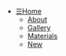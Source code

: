<link><a href="index.html"></a></link>
<link><a href="homepageindex.html"></a></link>
<link><a href="aboutpg.html"></a></link>
<link><a href="gallerypg.html"></a></link>
<link><a href="materialspg.html"></a></link>
<link><a href="newpg.html"></a></link>
<link><a href="styles.css" rel="stylesheet"></a></link>
<link><a href="mediaqueries.css" rel="stylesheet" type="text/css"></a><link>
<link><a href="mepic.jpg"></a></link>
<link><a href="fadedyin&yang.png"></a></link>

<nav>
    <ul>
        <li><a class="main" href="homepageindex.html">&#9776;Home</a>
            <ul class="sub">
                <li><a href="aboutpg.html">About</a></li>
                <li><a href="gallerypg.html">Gallery</a></li>
                <li><a href="materialspg.html">Materials</a></li>
                <li><a href="newpg.html">New</a></li>
            </ul>
        </li>
    </ul>
</nav>
